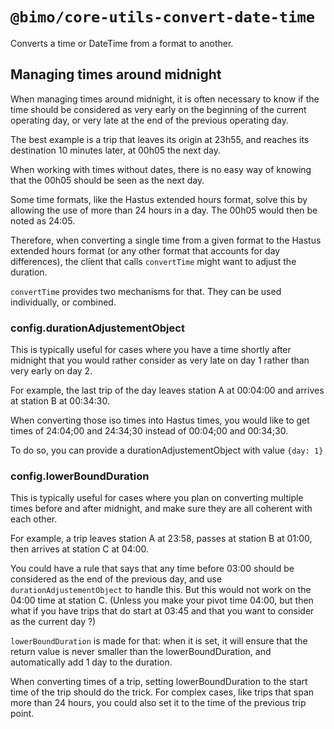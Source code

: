 # `@bimo/core-utils-convert-date-time`

Converts a time or DateTime from a format to another.

## Managing times around midnight

When managing times around midnight, it is often necessary to know if the time should be considered as very early on the beginning of the current operating day, or very late at the end of the previous operating day.

The best example is a trip that leaves its origin at 23h55, and reaches its destination 10 minutes later, at 00h05 the next day.

When working with times without dates, there is no easy way of knowing that the 00h05 should be seen as the next day.

Some time formats, like the Hastus extended hours format, solve this by allowing the use of more than 24 hours in a day. The 00h05 would then be noted as 24:05.

Therefore, when converting a single time from a given format to the Hastus extended hours format (or any other format that accounts for day differences), the client that calls `convertTime` might want to adjust the duration.

`convertTime` provides two mechanisms for that.
They can be used individually, or combined.

### config.durationAdjustementObject

This is typically useful for cases where you have a time shortly after midnight that you would rather consider as very late on day 1 rather than very early on day 2.

For example, the last trip of the day leaves station A at 00:04:00 and arrives at station B at 00:34:30.

When converting those iso times into Hastus times, you would like to get times of 24:04;00 and 24:34;30 instead of 00:04;00 and 00:34;30.

To do so, you can provide a durationAdjustementObject with value `{day: 1}`

### config.lowerBoundDuration

This is typically useful for cases where you plan on converting multiple times before and after midnight, and make sure they are all coherent with each other.

For example, a trip leaves station A at 23:58, passes at station B at 01:00, then arrives at station C at 04:00.

You could have a rule that says that any time before 03:00 should be considered as the end of the previous day, and use `durationAdjustementObject` to handle this. But this would not work on the 04:00 time at station C. (Unless you make your pivot time 04:00, but then what if you have trips that do start at 03:45 and that you want to consider as the current day ?)

`lowerBoundDuration` is made for that: when it is set, it will ensure that the return value is never smaller than the lowerBoundDuration, and automatically add 1 day to the duration.

When converting times of a trip, setting lowerBoundDuration to the start time of the trip should do the trick. For complex cases, like trips that span more than 24 hours, you could also set it to the time of the previous trip point.
